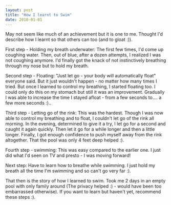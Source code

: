 ```yaml
---
layout: post
title: "How I learnt to Swim"
date: 2010-01-01
---
```


May not seem like much of an achievement but it is one to me. Thought I'd describe how I learnt so that others can too (and to gloat :)).

First step - Holding my breath underwater: The first few times, I'd come up coughing water. Then, out of blue, after a dozen attempts, I realized I was not coughing anymore. I'd finally got the knack of not instinctively breathing through my nose but to hold my breath.

Second step - Floating: "Just let go - your body will automatically float" everyone said. But it just wouldn't happen - no matter how many times I tried. But once I learned to control my breathing, I started floating too. I could only do this on my stomach but still it was an improvement. Gradually I was able to increase the time I stayed afloat - from a few seconds to.... a few more seconds :)..

Third step - Letting go of the rink: This was the hardest. Though I was now able to control my breathing and to float, I couldn't let go of the rink all morning. In the evening, determined to give it a try, I let go for a second and caught it again quickly. Then let it go for a while longer and then a little longer. Finally, I got enough confidence to push myself away from the rink altogether. That the pool was only 4 feet deep helped :).

Fourth step - swimming: This was easy compared to the earlier one. I just did what I'd seen on TV and presto - I was moving forward! 

Next step: Have to learn how to breathe while swimming. I just hold my breath all the time I'm swimming and so can't go very far :). 

That then is the story of how I learned to swim. Took me 2 days in an empty pool with only family around (The privacy helped :) - would have been too embarrassed otherwise). If you want to learn but haven't yet, recommend these steps :).

